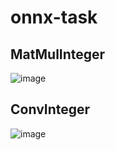 # onnx-task

## MatMulInteger
![image](https://github.com/user-attachments/assets/22ac42b4-3021-42de-b8b2-7e1b0d5a05f0)

## ConvInteger
![image](https://github.com/user-attachments/assets/14336055-98bb-4177-88bc-8a01a5f51943)

